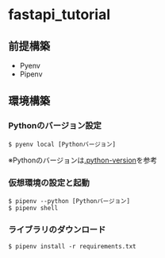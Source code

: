 # fastapi_tutorial
## 前提構築
- Pyenv
- Pipenv
## 環境構築
### Pythonのバージョン設定
```
$ pyenv local [Pythonバージョン]
```
※Pythonのバージョンは[.python-version](/.python-version)を参考
### 仮想環境の設定と起動
```
$ pipenv --python [Pythonバージョン]
$ pipenv shell
```
### ライブラリのダウンロード
```
$ pipenv install -r requirements.txt
```
